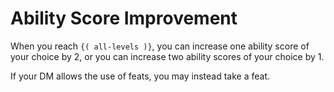 # Ability Score Improvement
When you reach `{( all-levels )}`, you can increase one ability score of your choice by 2, or you can increase two ability scores of your choice by 1.

If your DM allows the use of feats, you may instead take a feat.
